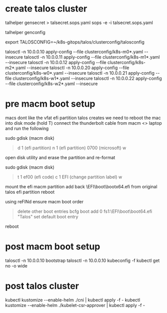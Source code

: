 # create talos cluster

talhelper gensecret > talsecret.sops.yaml
sops -e -i talsecret.sops.yaml

talhelper genconfig

export TALOSCONFIG=~/k8s-gitops/talos/clusterconfig/talosconfig

talosctl -n 10.0.0.10 apply-config --file clusterconfig/k8s-m0*.yaml --insecure
talosctl -n 10.0.0.11 apply-config --file clusterconfig/k8s-m1*.yaml --insecure
talosctl -n 10.0.0.12 apply-config --file clusterconfig/k8s-m2*.yaml --insecure
talosctl -n 10.0.0.20 apply-config --file clusterconfig/k8s-w0*.yaml --insecure
talosctl -n 10.0.0.21 apply-config --file clusterconfig/k8s-w1*.yaml --insecure
talosctl -n 10.0.0.22 apply-config --file clusterconfig/k8s-w2*.yaml --insecure

# pre macm boot setup

macs dont like the vfat efi partition talos creates
we need to reboot the mac into disk mode (hold T)
connect the thunderbolt cable from macm <> laptop and run the following

sudo gdisk (macm disk)

> d
> 1 (efi partition)
> n
> 1 (efi partition)
> 0700 (microsoft)
> w

open disk utility and erase the partition and re-format

sudo gdisk (macm disk)

> t
> 1
> ef00 (efi code)
> c
> 1
> EFI (change partition label)
> w

mount the efi macm partition
add back \EFI\boot\bootx64.efi from original talos efi partition
reboot

using reFINd ensure macm boot order

> delete other boot entries
> bcfg boot add 0 fs1:\EFI\boot\boot64.efi "Talos"
> set default boot entry

reboot

# post macm boot setup

talosctl -n 10.0.0.10 bootstrap
talosctl -n 10.0.0.10 kubeconfig -f
kubectl get no -o wide

# post talos cluster

kubectl kustomize --enable-helm ./cni | kubectl apply -f -
kubectl kustomize --enable-helm ./kubelet-csr-approver | kubectl apply -f -
